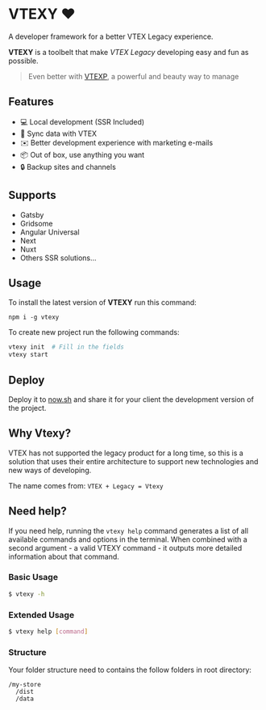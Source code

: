 # VTEXY ❤️

A developer framework for a better VTEX Legacy experience.

**VTEXY** is a toolbelt that make _VTEX Legacy_ developing easy and fun as possible.

> Even better with [VTEXP](https://github.com/ganobrega/vtexp/), a powerful and beauty way to manage

## Features

- 💻 Local development (SSR Included)
- 📡 Sync data with VTEX
- ✉️ Better development experience with marketing e-mails
- 📦 Out of box, use anything you want
- 🔒 Backup sites and channels

## Supports

- Gatsby
- Gridsome
- Angular Universal
- Next
- Nuxt
- Others SSR solutions...

## Usage

To install the latest version of **VTEXY** run this command:

`npm i -g vtexy`

To create new project run the following commands:

```bash
vtexy init  # Fill in the fields
vtexy start
```

## Deploy

Deploy it to [now.sh](https://now.sh) and share it for your client the development version of the project.

## Why Vtexy?

VTEX has not supported the legacy product for a long time, so this is a solution that uses their entire architecture to support new technologies and new ways of developing.

The name comes from: `VTEX + Legacy = Vtexy`

## Need help?

If you need help, running the `vtexy help` command generates a list of all available commands and options in the terminal. When combined with a second argument - a valid VTEXY command - it outputs more detailed information about that command.

### Basic Usage

```bash
$ vtexy -h
```

### Extended Usage

```bash
$ vtexy help [command]
```

### Structure

Your folder structure need to contains the follow folders in root directory:

```
/my-store
  /dist
  /data
```
